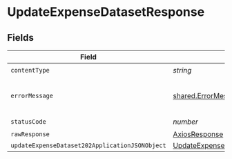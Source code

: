 # UpdateExpenseDatasetResponse


## Fields

| Field                                                                                                       | Type                                                                                                        | Required                                                                                                    | Description                                                                                                 |
| ----------------------------------------------------------------------------------------------------------- | ----------------------------------------------------------------------------------------------------------- | ----------------------------------------------------------------------------------------------------------- | ----------------------------------------------------------------------------------------------------------- |
| `contentType`                                                                                               | *string*                                                                                                    | :heavy_check_mark:                                                                                          | N/A                                                                                                         |
| `errorMessage`                                                                                              | [shared.ErrorMessage](../../models/shared/errormessage.md)                                                  | :heavy_minus_sign:                                                                                          | The request made is not valid.                                                                              |
| `statusCode`                                                                                                | *number*                                                                                                    | :heavy_check_mark:                                                                                          | N/A                                                                                                         |
| `rawResponse`                                                                                               | [AxiosResponse](https://axios-http.com/docs/res_schema)                                                     | :heavy_minus_sign:                                                                                          | N/A                                                                                                         |
| `updateExpenseDataset202ApplicationJSONObject`                                                              | [UpdateExpenseDataset202ApplicationJSON](../../models/operations/updateexpensedataset202applicationjson.md) | :heavy_minus_sign:                                                                                          | Accepted                                                                                                    |